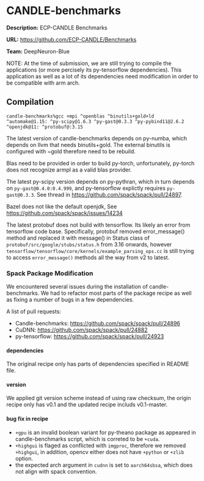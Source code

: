 # CANDLE-benchmarks

**Description:** ECP-CANDLE Benchmarks

**URL:** https://github.com/ECP-CANDLE/Benchmarks

**Team:** DeepNeuron-Blue


NOTE: At the time of submission, we are still trying to compile the applications (or more percisely its py-tensorflow dependencies). This application as well as a lot of its dependencies need modification in order to be compatible with arm arch.


## Compilation

```
candle-benchmarks%gcc +mpi ^openblas ^binutils+gold+ld  ^automake@1.15: ^py-scipy@1.6.3 ^py-gast@0.3.3 ^py-pybind11@2.6.2 ^openjdk@11: ^protobuf@:3.15
```

The latest version of candle-benchmarks depends on py-numba, which depends on llvm that needs binutils+gold. The external binutils is configured with ~gold therefore need to be rebuild.

Blas need to be provided in order to build py-torch, unfortunately, py-torch does not recognize armpl as a valid blas provider.

The latest py-scipy version depends on py-pythran, which in turn depends on `py-gast@0.4.0:0.4.999`, and py-tensorflow explictly requires `py-gast@0.3.3`. See thread in https://github.com/spack/spack/pull/24897.

Bazel does not like the default openjdk, See https://github.com/spack/spack/issues/14234

The latest protobuf does not build with tensorflow. Its likely an error from tensorflow code base. Specifically, protobuf removed error_message() method and replaced it with message() in Status class of `protobuf/src/google/stubs/status.h` from 3.16 onwards, however `tensorflow/tensorflow/core/kernels/example_parsing_ops.cc` is still trying to access `error_message()` methods all the way from v2 to latest.


### Spack Package Modification

We encountered several issues during the installation of candle-benchmarks. We had to refactor most parts of the package recipe as well as fixing a number of bugs in a few dependencies.

A list of pull requests:

* Candle-benchmarks: https://github.com/spack/spack/pull/24896
* CuDNN: https://github.com/spack/spack/pull/24882
* py-tensorflow: https://github.com/spack/spack/pull/24923

#### dependencies

The original recipe only has parts of dependencies specified in README file.

#### version

We applied git version scheme instead of using raw checksum, the origin recipe only has v0.1 and the updated recipe includs v0.1-master.

#### bug fix in recipe

* `+gpu` is an invalid boolean variant for py-theano package as appeared in candle-benchmarks script, which is correted to be `+cuda`.
* `+highgui` is flaged as conflicted with `imgproc`, therefore we removed `+highgui`, in addition, opencv either does not have `+python` or `+zlib` option.
* the expected arch argument in `cudnn` is set to `aarch64sbsa`, which does not align with spack convention.